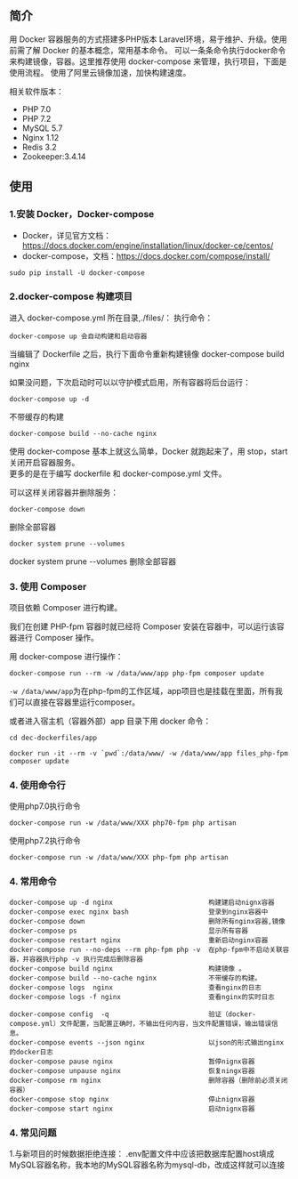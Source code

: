 ## 简介
用 Docker 容器服务的方式搭建多PHP版本 Laravel环境，易于维护、升级。使用前需了解 Docker 的基本概念，常用基本命令。
可以一条条命令执行docker命令来构建镜像，容器。这里推荐使用 docker-compose 来管理，执行项目，下面是使用流程。
使用了阿里云镜像加速，加快构建速度。

相关软件版本：
- PHP 7.0
- PHP 7.2
- MySQL 5.7
- Nginx 1.12
- Redis 3.2
- Zookeeper:3.4.14



## 使用
### 1.安装 Docker，Docker-compose  
- Docker，详见官方文档：https://docs.docker.com/engine/installation/linux/docker-ce/centos/
- docker-compose，文档：https://docs.docker.com/compose/install/
```
sudo pip install -U docker-compose
```


### 2.docker-compose 构建项目
进入 docker-compose.yml 所在目录,./files/：
执行命令：
```
docker-compose up 会自动构建和启动容器
``` 
当编辑了 Dockerfile 之后，执行下面命令重新构建镜像
docker-compose build nginx                  

如果没问题，下次启动时可以以守护模式启用，所有容器将后台运行：  
```
docker-compose up -d
```

不带缓存的构建
```
docker-compose build --no-cache nginx   
```

使用 docker-compose 基本上就这么简单，Docker 就跑起来了，用 stop，start 关闭开启容器服务。  
更多的是在于编写 dockerfile 和 docker-compose.yml 文件。 

可以这样关闭容器并删除服务：
```
docker-compose down
```
删除全部容器
```
docker system prune --volumes  
```

docker system prune --volumes  删除全部容器


### 3. 使用 Composer
 项目依赖 Composer 进行构建。

我们在创建 PHP-fpm 容器时就已经将 Composer 安装在容器中，可以运行该容器进行 Composer 操作。

用 docker-compose 进行操作：
```
docker-compose run --rm -w /data/www/app php-fpm composer update
```
`-w /data/www/app`为在php-fpm的工作区域，app项目也是挂载在里面，所有我们可以直接在容器里运行composer。

或者进入宿主机（容器外部）app 目录下用 docker 命令：
```
cd dec-dockerfiles/app

docker run -it --rm -v `pwd`:/data/www/ -w /data/www/app files_php-fpm composer update
```


### 4. 使用命令行

使用php7.0执行命令
```
docker-compose run -w /data/www/XXX php70-fpm php artisan  
```
使用php7.2执行命令
```
docker-compose run -w /data/www/XXX php-fpm php artisan  

```

### 4. 常用命令

```
docker-compose up -d nginx                        构建建启动nignx容器
docker-compose exec nginx bash                    登录到nginx容器中
docker-compose down                               删除所有nginx容器,镜像
docker-compose ps                                 显示所有容器
docker-compose restart nginx                      重新启动nginx容器
docker-compose run --no-deps --rm php-fpm php -v  在php-fpm中不启动关联容器，并容器执行php -v 执行完成后删除容器
docker-compose build nginx                        构建镜像 。        
docker-compose build --no-cache nginx             不带缓存的构建。
docker-compose logs  nginx                        查看nginx的日志 
docker-compose logs -f nginx                      查看nginx的实时日志
 
docker-compose config  -q                         验证（docker-compose.yml）文件配置，当配置正确时，不输出任何内容，当文件配置错误，输出错误信息。 
docker-compose events --json nginx                以json的形式输出nginx的docker日志
docker-compose pause nginx                        暂停nignx容器
docker-compose unpause nginx                      恢复ningx容器
docker-compose rm nginx                           删除容器（删除前必须关闭容器）
docker-compose stop nginx                         停止nignx容器
docker-compose start nginx                        启动nignx容器
```

### 4. 常见问题

1.与新项目的时候数据拒绝连接：
  .env配置文件中应该把数据库配置host填成MySQL容器名称，我本地的MySQL容器名称为mysql-db，改成这样就可以连接